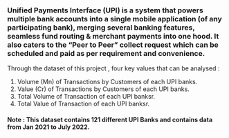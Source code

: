 ### Unified Payments Interface (UPI) is a system that powers multiple bank accounts into a single mobile application (of any participating bank), merging several banking features, seamless fund routing & merchant payments into one hood. It also caters to the “Peer to Peer” collect request which can be scheduled and paid as per requirement and convenience.<br>

Through the dataset of this project , four key values that can be analysed :<br>
1. Volume (Mn) of Transactions by Customers of each UPI banks.<br>
2. Value (Cr) of Transactions by Customers of each UPI banks.<br>
3. Total Volume of Transaction of each UPI banksr.<br>
4. Total Value of Transaction of each UPI banksr.<br>


#### Note : This dataset contains 121 different UPI Banks and contains data from Jan 2021 to July 2022.

